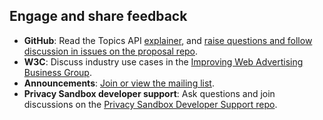 ## Engage and share feedback

- **GitHub**: Read the Topics API [explainer](https://github.com/jkarlin/topics), and [raise questions and follow discussion in issues on the proposal repo](https://github.com/jkarlin/topics/issues).
- **W3C**: Discuss industry use cases in the [Improving Web Advertising Business Group](https://www.w3.org/community/web-adv/participants).
- **Announcements**: [Join or view the mailing list](http://groups.google.com/a/chromium.org/g/topics-api-announce).
- **Privacy Sandbox developer support**: Ask questions and join discussions on the [Privacy Sandbox Developer Support repo](https://github.com/GoogleChromeLabs/privacy-sandbox-dev-support).